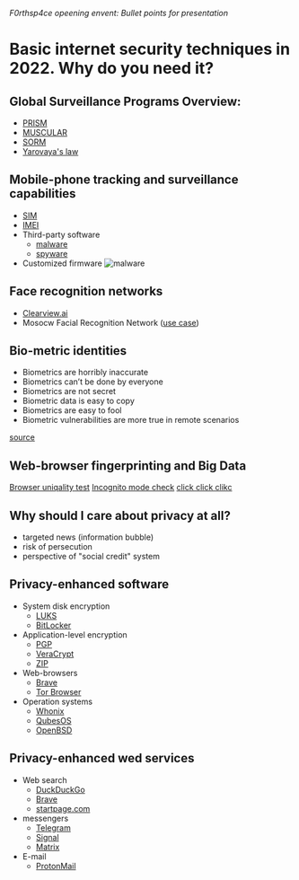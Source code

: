 *F0rthsp4ce opeening envent: Bullet points for presentation*
# Basic internet security techniques in 2022. Why do you need it?

## Global Surveillance Programs Overview:
- [PRISM](https://en.wikipedia.org/wiki/PRISM_(surveillance_program)#PRISM_overview)
- [MUSCULAR](https://en.wikipedia.org/wiki/MUSCULAR_(surveillance_program))
- [SORM](https://en.wikipedia.org/wiki/SORM#SORM-3)
- [Yarovaya's law](https://en.wikipedia.org/wiki/Yarovaya_law#Surveillance_provisions)

## Mobile-phone tracking and surveillance capabilities
- [SIM](https://imei.org/blog/imsi-number)
- [IMEI](https://en.wikipedia.org/wiki/International_Mobile_Equipment_Identity#Law_enforcement_and_intelligence_use)
- Third-party software
  - [malware](https://www.androidpolice.com/facestealer-spyware/)
  - [spyware](https://xnspy.com/top-10-android-spy-apps.html)
- Customized firmware
  ![malware](https://www.researchgate.net/profile/Mingshen-Sun/publication/266656610/figure/fig1/AS:414809167286275@1475909620541/Malicious-Android-firmware-distribution.png)

## Face recognition networks
- [Clearview.ai](http://clearview.ai)
- Mosocw Facial Recognition Network ([use case](https://www.bbc.com/news/av/world-europe-52157131))

## Bio-metric identities
 - Biometrics are horribly inaccurate
 - Biometrics can’t be done by everyone
 - Biometrics are not secret
 - Biometric data is easy to copy
 - Biometrics are easy to fool
 - Biometric vulnerabilities are more true in remote scenarios
 
 [source](https://www.csoonline.com/article/3330695/6-reasons-biometrics-are-bad-authenticators-and-1-acceptable-use.html)

## Web-browser fingerprinting and Big Data
  [Browser uniqality test](https://coveryourtracks.eff.org)
  [Incognito mode check](https://www.nothingprivate.ml)
  [click click clikc](https://t.co/Wc3tpjPMO1)
  
## Why should I care about privacy at all?
- targeted news (information bubble)
- risk of persecution
- perspective of "social credit" system

## Privacy-enhanced software
- System disk encryption 
  - [LUKS](https://gitlab.com/cryptsetup/cryptsetup/blob/master/README.md) 
  - [BitLocker](https://docs.microsoft.com/en-us/windows/security/information-protection/bitlocker/bitlocker-overview)
- Application-level encryption
  - [PGP](https://www.openpgp.org)
  - [VeraCrypt](https://www.veracrypt.fr/en/Home.html)
  - [ZIP](https://en.wikipedia.org/wiki/ZIP_(file_format)#Encryption)
- Web-browsers 
  - [Brave](https://brave.com)
  - [Tor Browser](https://www.torproject.org)
- Operation systems 
  - [Whonix](https://www.whonix.org)
  - [QubesOS](https://www.qubes-os.org)
  - [OpenBSD](https://www.openbsd.org)

## Privacy-enhanced wed services
- Web search 
  - [DuckDuckGo](https://duckduckgo.com)
  - [Brave](https://search.brave.com)
  - [startpage.com](https://www.startpage.com)
- messengers 
  - [Telegram](https://telegram.org)
  - [Signal](https://www.signal.org)
  - [Matrix](https://matrix.org)
- E-mail 
  - [ProtonMail](https://protonmail.com)
